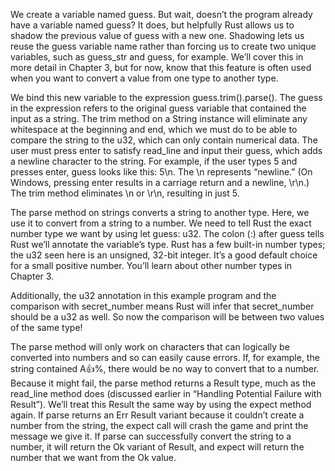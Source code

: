 We create a variable named guess. But wait, doesn’t the program already have a variable named guess? It does, but helpfully Rust allows us to shadow the previous value of guess with a new one. Shadowing lets us reuse the guess variable name rather than forcing us to create two unique variables, such as guess_str and guess, for example. We’ll cover this in more detail in Chapter 3, but for now, know that this feature is often used when you want to convert a value from one type to another type.    

We bind this new variable to the expression guess.trim().parse(). The guess in the expression refers to the original guess variable that contained the input as a string. The trim method on a String instance will eliminate any whitespace at the beginning and end, which we must do to be able to compare the string to the u32, which can only contain numerical data. The user must press enter to satisfy read_line and input their guess, which adds a newline character to the string. For example, if the user types 5 and presses enter, guess looks like this: 5\n. The \n represents “newline.” (On Windows, pressing enter results in a carriage return and a newline, \r\n.) The trim method eliminates \n or \r\n, resulting in just 5.      

The parse method on strings converts a string to another type. Here, we use it to convert from a string to a number. We need to tell Rust the exact number type we want by using let guess: u32. The colon (:) after guess tells Rust we’ll annotate the variable’s type. Rust has a few built-in number types; the u32 seen here is an unsigned, 32-bit integer. It’s a good default choice for a small positive number. You’ll learn about other number types in Chapter 3.     

Additionally, the u32 annotation in this example program and the comparison with secret_number means Rust will infer that secret_number should be a u32 as well. So now the comparison will be between two values of the same type!     

The parse method will only work on characters that can logically be converted into numbers and so can easily cause errors. If, for example, the string contained A👍%, there would be no way to convert that to a number. Because it might fail, the parse method returns a Result type, much as the read_line method does (discussed earlier in “Handling Potential Failure with Result”). We’ll treat this Result the same way by using the expect method again. If parse returns an Err Result variant because it couldn’t create a number from the string, the expect call will crash the game and print the message we give it. If parse can successfully convert the string to a number, it will return the Ok variant of Result, and expect will return the number that we want from the Ok value.     
